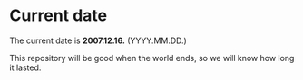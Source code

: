 # Current date

The current date is **2007.12.16.** (YYYY.MM.DD.)

This repository will be good when the world ends, so we will know how long it lasted.